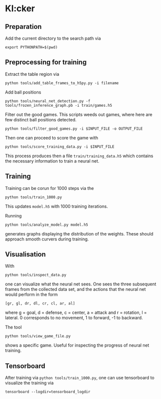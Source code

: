 # KI:cker
## Preparation

Add the current directory to the search path via
```
export PYTHONPATH=$(pwd)
``` 

## Preprocessing for training

Extract the table region via
```
python tools/add_table_frames_to_h5py.py -i filename
```
Add ball positions
```
python tools/neural_net_detection.py -f tools/frozen_inference_graph.pb -i train/games.h5
```
Filter out the good games. This scripts weeds out games, where here are few distinct ball positions detected.
```
python tools/filter_good_games.py -i $INPUT_FILE -o OUTPUT_FILE
```
Then one can proceed to score the game with
```
python tools/score_training_data.py -i $INPUT_FILE
```
This process produces then a file `train/training_data.h5` which contains the necessary information to train a neural net.

## Training

Training can be  corun for 1000 steps via the
```
python tools/train_1000.py
```
This updates `model.h5` with 1000 training iterations.

Running
```
python tools/analyze_model.py model.h5
```
generates graphs displaying the distribution of the weights. These should approach smooth curvers during training.

## Visualisation
With
```
python tools/inspect_data.py
```
one can visualize what the neural net sees. One sees the three subsequent frames from the collected data set, and the actions that the neural net would perform in the form
```
[gr, gl, dr, dl, cr, cl, ar, al]
```
where g = goal, d = defense, c = center, a = attack and r = rotation, l = lateral. 0 corresponds to no movement, 1 to forward, -1 to backward.

The tool
```
python tools/view_game_file.py
```
shows a specific game. Useful for inspecting the progress of neural net training.

## Tensorboard
After training via `python tools/train_1000.py`, one can use tensorboard to visualize
the training via
```
tensorboard --logdir=tensorboard_logdir
```